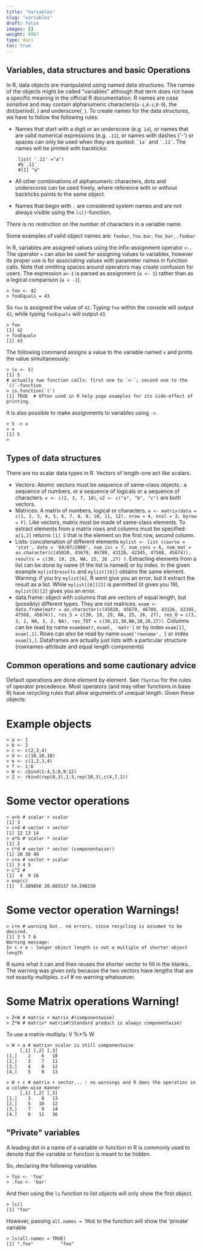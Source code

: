 ```yaml
---
title: "Variables"
slug: "variables"
draft: false
images: []
weight: 9987
type: docs
toc: true
---
```


## Variables, data structures and basic Operations
In R, data objects are manipulated using named data structures. The names of the objects might be called "variables" although that term does not have a specific meaning in the official R documentation. R names are *case sensitive* and may contain alphanumeric characters(`a-z`,`A-z`,`0-9`), the dot/period(`.`) and underscore(`_`). To create names for the data structures, we have to follow the following rules:

 - Names that start with a digit or an underscore (e.g. `1a`), or names that are valid numerical expressions (e.g. `.11`), or names with dashes ('-') or spaces can only be used when they are quoted: ``` `1a` ``` and ``` `.11` ```. The names will be printed with backticks:

        list( '.11' ="a")
        #$`.11`
        #[1] "a"

 - All other combinations of alphanumeric characters, dots and underscores can be used freely, where reference with or without backticks points to the same object.

 - Names that begin with `.` are considered system names and are not always visible using the `ls()`-function.

There is no restriction on the number of characters in a variable name. 
 
Some examples of valid object names are: `foobar`, `foo.bar`, `foo_bar`, `.foobar`
 

In R, variables are assigned values using  the infix-assignment operator `<-`. The operator `=` can also be used for assigning values to variables, however its proper use is for associating values with parameter names in function calls. Note that omitting spaces around operators may create confusion for users.  The expression `a<-1` is parsed as assignment (`a <- 1`) rather than as a logical comparison (`a < -1`).

    > foo <- 42
    > fooEquals = 43

So `foo` is assigned the value of `42`. Typing `foo` within the console will output `42`, while typing `fooEquals` will output `43`. 

    > foo
    [1] 42
    > fooEquals
    [1] 43

The following command assigns a value to the variable named `x` and prints the value simultaneously:

    > (x <- 5) 
    [1] 5
    # actually two function calls: first one to `<-`; second one to the `()`-function
    > is.function(`(`)
    [1] TRUE  # Often used in R help page examples for its side-effect of printing.
    

It is also possible to make assignments to variables using `->`.

    > 5 -> x
    > x
    [1] 5
    > 

##  Types of data structures ##
There are no scalar data types in R. Vectors of length-one act like scalars.
 - Vectors: Atomic vectors must be sequence of same-class objects.: a sequence of numbers, or a sequence of  logicals or a sequence of  characters.
    `v <- c(2, 3, 7, 10)`, `v2 <- c("a", "b", "c")` are both vectors. 
 - Matrices: A matrix of numbers, logical or characters. `a <- matrix(data = c(1, 2, 3, 4, 5, 6, 7, 8, 9, 10, 11, 12), nrow = 4, ncol = 3, byrow = F)`.
Like vectors, matrix must be made of same-class elements. To extract elements from a matrix rows and columns must be specified: ` a[1,2]` returns `[1] 5` that is the element on the first row, second column.
 - Lists: concatenation of different elements `mylist <- list (course = 'stat',
                date = '04/07/2009', num_isc = 7, num_cons = 6, num_mat = as.character(c(45020, 45679, 46789, 43126, 42345, 47568, 45674)), results = c(30, 19, 29, NA, 25, 26 ,27) )`.
Extracting elements from a list can be done by name (if the list is named) or by index. In the given example 
`mylist$results` and  `mylist[[6]]` obtains the same element.
Warning: if you try `mylist[6]`, R wont give you an error, but it extract the result as a list. While `mylist[[6]][2]` is permitted (it gives you 19), `mylist[6][2]` gives you an error.
 - data.frame: object with columns that are vectors of equal length, but (possibly) different types. They are not matrices.
 `exam <- data.frame(matr = as.character(c(45020, 45679, 46789, 43126, 42345, 47568, 45674)), res_S = c(30, 19, 29, NA, 25, 26, 27), res_O = c(3, 3, 1, NA, 3, 2, NA), res_TOT = c(30,22,30,NA,28,28,27))`. Columns can be read by name `exam$matr`, `exam[, 'matr']` or by index `exam[1]`, `exam[,1]`. Rows can also be read by name `exam['rowname', ]` or index `exam[1,]`. Dataframes are actually just lists with a particular structure (rownames-attribute and equal length components)


## Common operations and some cautionary advice ##

Default operations are done element by element. See `?Syntax` for the rules of operator precedence. Most operators (and may other functions in base R) have recycling rules that allow arguments of unequal length.
Given these objects:

# Example objects
    > a <- 1
    > b <- 2
    > c <- c(2,3,4)
    > d <- c(10,10,10)
    > e <- c(1,2,3,4)
    > f <- 1:6
    > W <- cbind(1:4,5:8,9:12)
    > Z <- rbind(rep(0,3),1:3,rep(10,3),c(4,7,1))


# Some vector operations
    > a+b # scalar + scalar
    [1] 3
    > c+d # vector + vector
    [1] 12 13 14
    > a*b # scalar * scalar 
    [1] 2
    > c*d # vector * vector (componentwise!)
    [1] 20 30 40
    > c+a # vector + scalar
    [1] 3 4 5
    > c^2 # 
    [1]  4  9 16
    > exp(c) 
    [1]  7.389056 20.085537 54.598150

# Some vector operation Warnings!

    > c+e # warning but.. no errors, since recycling is assumed to be desired.
    [1] 3 5 7 6
    Warning message:
    In c + e : longer object length is not a multiple of shorter object length
R sums what it can and then reuses the shorter vector to fill in the blanks... The warning was given only because the two vectors have lengths that are not exactly multiples.
    c+f # no warning whatsoever.

# Some Matrix operations Warning!
    > Z+W # matrix + matrix #(componentwise)
    > Z*W # matrix* matrix#(Standard product is always componentwise)
To use a matrix multiply:
    V %*% W

    > W + a # matrix+ scalar is still componentwise
         [,1] [,2] [,3]
    [1,]    2    6   10
    [2,]    3    7   11
    [3,]    4    8   12
    [4,]    5    9   13

    > W + c # matrix + vector... : no warnings and R does the operation in a column-wise manner
         [,1] [,2] [,3]
    [1,]    3    8   13
    [2,]    5   10   12
    [3,]    7    9   14
    [4,]    6   11   16



    
## "Private" variables ##
A leading dot in a name of a variable or function in R is commonly used to denote that the variable or function is meant to be hidden.

So, declaring the following variables

    > foo <- 'foo'
    > .foo <- 'bar'

And then using the ```ls``` function to list objects will only show the first object.

    > ls()
    [1] "foo"

However, passing `all.names = TRUE` to the function will show the 'private' variable

    > ls(all.names = TRUE)
    [1] ".foo"          "foo"   




